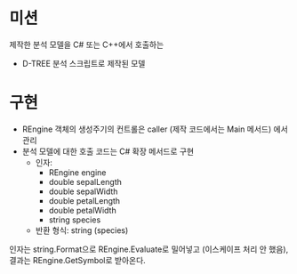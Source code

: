 ﻿# 미션 #

제작한 분석 모델을 C# 또는 C++에서 호출하는
-  D-TREE 분석 스크립트로 제작된 모델

# 구현 #

- REngine 객체의 생성주기의 컨트롤은 caller (제작 코드에서는 Main 메서드) 에서 관리
- 분석 모델에 대한 호출 코드는 C# 확장 메서드로 구현
  - 인자:
    - REngine engine
    - double sepalLength
    - double sepalWidth
    - double petalLength
    - double petalWidth
    - string species
  - 반환 형식: string (species)

인자는 string.Format으로 REngine.Evaluate로 밀어넣고 (이스케이프 처리 안 했음), 결과는 REngine.GetSymbol로 받아온다.